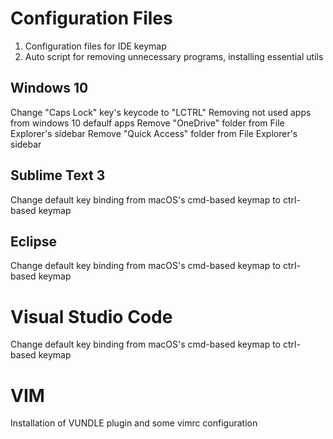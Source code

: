 # Configuration Files
1. Configuration files for IDE keymap
2. Auto script for removing unnecessary programs, installing essential utils

## Windows 10
Change "Caps Lock" key's keycode to "LCTRL"
Removing not used apps from windows 10 defaulf apps
Remove "OneDrive" folder from File Explorer's sidebar
Remove "Quick Access" folder from File Explorer's sidebar

## Sublime Text 3
Change default key binding from macOS's cmd-based keymap to ctrl-based keymap

## Eclipse
Change default key binding from macOS's cmd-based keymap to ctrl-based keymap

# Visual Studio Code
Change default key binding from macOS's cmd-based keymap to ctrl-based keymap

# VIM
Installation of VUNDLE plugin and some vimrc configuration